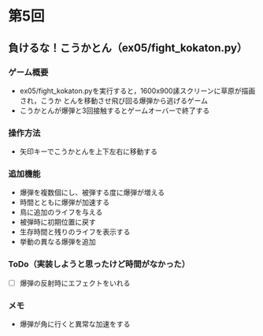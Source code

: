# 第5回
## 負けるな！こうかとん（ex05/fight_kokaton.py）
### ゲーム概要
- ex05/fight_kokaton.pyを実行すると，1600x900䛾スクリーンに草原が描画され，こうか
とんを移動させ飛び回る爆弾から逃げるゲーム
- こうかとんが爆弾と3回接触するとゲームオーバーで終了する
### 操作方法
- 矢印キーでこうかとんを上下左右に移動する
### 追加機能
- 爆弾を複数個にし、被弾する度に爆弾が増える
- 時間とともに爆弾が加速する
- 鳥に追加のライフを与える
- 被弾時に初期位置に戻す
- 生存時間と残りのライフを表示する
- 挙動の異なる爆弾を追加

### ToDo（実装しようと思ったけど時間がなかった）
- [ ] 爆弾の反射時にエフェクトをいれる
### メモ
- 爆弾が角に行くと異常な加速をする
